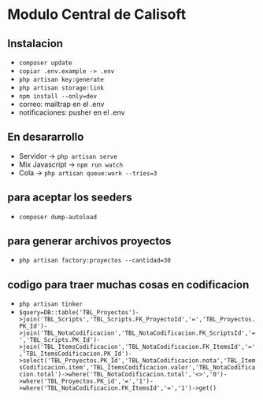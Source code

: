 
# Modulo Central de Calisoft


## Instalacion 

* `composer update`
* `copiar .env.example -> .env`
* `php artisan key:generate`
* `php artisan storage:link`
* `npm install --only=dev`
* correo: mailtrap en el .env
* notificaciones: pusher en el .env

## En desararrollo
* Servidor -> `php artisan serve`
* Mix Javascript -> `npm run watch`
* Cola -> `php artisan queue:work --tries=3` 

## para aceptar los seeders 
* `composer dump-autoload `

## para generar archivos proyectos
* `php artisan factory:proyectos --cantidad=30`
## codigo para traer muchas cosas en codificacion
* `php artisan tinker`
* `$query=DB::table('TBL_Proyectos')->join('TBL_Scripts','TBL_Scripts.FK_ProyectoId','=','TBL_Proyectos.PK_Id')->join('TBL_NotaCodificacion','TBL_NotaCodificacion.FK_ScriptsId','=','TBL_Scripts.PK_Id')->join('TBL_ItemsCodificacion','TBL_NotaCodificacion.FK_ItemsId','=','TBL_ItemsCodificacion.PK_Id')->select('TBL_Proyectos.PK_Id','TBL_NotaCodificacion.nota','TBL_ItemsCodificacion.item','TBL_ItemsCodificacion.valor','TBL_NotaCodificacion.total')->where('TBL_NotaCodificacion.total','<>','0')->where('TBL_Proyectos.PK_id','=','1')->where('TBL_NotaCodificacion.FK_ItemsId','=','1')->get()`
